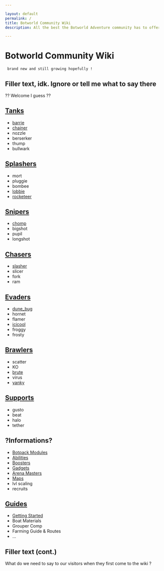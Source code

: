 ```yaml
---

layout: default
permalink: /
title: Botworld Community Wiki
description: All the best the Botworld Adventure community has to offer to help you progress through this awesome game ! Robopedia, Guides, Maps, and more...

---
```


# Botworld Community Wiki

` brand new and still growing hopefully !`

## Filler text, idk. Ignore or tell me what to say there

?? Welcome I guess ??

<div id="site_toc">
	<div class="home_botType_list" id="home_Tanks">
		<h2 id="Tanks"><a href="/bots#tanks">Tanks</a></h2>
		<ul>
			<!-- <a href="/"></a> -->
			<li><a href="/barrie">barrie</a></li>
			<li><a href="/chainer">chainer</a></li>
			<li>nozzle</li>
			<li>berserker</li>
			<li>thump</li>
			<li>bullwark</li>
		</ul>
	</div>
	<div class="home_botType_list" id="home_Splashers">
		<h2 id="Splashers"><a href="/bots#splashers">Splashers</a></h2>
		<ul>
			<!-- <a href="/"></a> -->
			<li>mort</li>
			<li>pluggie</li>
			<li>bombee</li>
			<li><a href="/lobbie">lobbie</a></li>
			<li><a href="/rocketeer">rocketeer</a></li>
		</ul>
	</div>
	<div class="home_botType_list" id="home_Snipers">
		<h2 id="Snipers"><a href="/bots#snipers">Snipers</a></h2>
		<ul>
			<!-- <a href="/"></a> -->
			<li><a href="/chomp">chomp</a></li>
			<li>bigshot</li>
			<li>pupil</li>
			<li>longshot</li>
		</ul>
	</div>
	<div class="home_botType_list" id="home_Chasers">
		<h2 id="Chasers"><a href="/bots#chasers">Chasers</a></h2>
		<ul>
			<!-- <a href="/"></a> -->
			<li><a href="/slasher">slasher</a></li>
			<li>slicer</li>
			<li>fork</li>
			<li>ram</li>
		</ul>
	</div>
	<div class="home_botType_list" id="home_Evaders">
		<h2 id="Evaders"><a href="/bots#evaders">Evaders</a></h2>
		<ul>
			<!-- <a href="/"></a> -->
			<li><a href="/dune-bug">dune_bug</a></li>
			<li>hornet</li>
			<li>flamer</li>
			<li><a href="/icicool">icicool</a></li>
			<li>froggy</li>
			<li>frosty</li>
		</ul>
	</div>
	<div class="home_botType_list" id="home_Brawlers">
		<h2 id="Brawlers"><a href="/bots#brawlers">Brawlers</a></h2>
		<ul>
			<!-- <a href="/"></a> -->
			<li>scatter</li>
			<li>KO</li>
			<li><a href="/brute">brute</a></li>
			<li>virus</li>
			<li><a href="/yanky">yanky</a></li>
		</ul>
	</div>
	<div class="home_botType_list" id="home_Supports">
		<h2 id="Supports"><a href="/bots#supports">Supports</a></h2>
		<ul>
			<!-- <a href="/"></a> -->
			<li>gusto</li>
			<li>beat</li>
			<li>halo</li>
			<li>tether</li>
		</ul>
	</div>
	<div class="home_guides_list" id="home_Botpack">
		<h2 id="Infos">?Informations?</h2>
		<ul>
			<li><a href="/botpack">Botpack Modules</a></li>
			<li><a href="/abilities">Abilities</a></li>
			<li><a href="/boosters">Boosters</a></li>
			<li><a href="/gadgets">Gadgets</a></li>
			<li><a href="/arena-masters">Arena Masters</a></li>
			<li><a href="/maps">Maps</a></li>
			<li>lvl scaling</li>
			<li>recruits</li>
		</ul>
	</div>
	<div class="home_guides_list" id="home_Guides">
		<h2 id="Guides"><a href="/guides">Guides</a></h2>
		<ul>
			<li><a href="guides/getting-started">Getting Started</a></li>
			<li>Boat Materials</li>
			<li>Grouper Comp</li>
			<li>Farming Guide & Routes</li>
			<li>...</li>
		</ul>
	</div>
</div>



## Filler text (cont.)

What do we need to say to our visitors when they first come to the wiki ?
